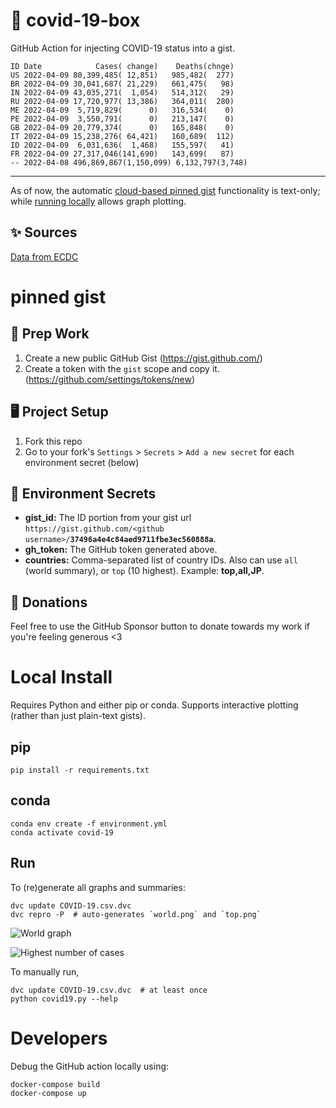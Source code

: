 # 🏥 covid-19-box

GitHub Action for injecting COVID-19 status into a gist.

```
ID Date            Cases( change)    Deaths(chnge)
US 2022-04-09 80,399,485( 12,851)   985,482(  277)
BR 2022-04-09 30,041,687( 21,229)   661,475(   98)
IN 2022-04-09 43,035,271(  1,054)   514,312(   29)
RU 2022-04-09 17,720,977( 13,386)   364,011(  280)
ME 2022-04-09  5,719,829(      0)   316,534(    0)
PE 2022-04-09  3,550,791(      0)   213,147(    0)
GB 2022-04-09 20,779,374(      0)   165,848(    0)
IT 2022-04-09 15,238,276( 64,421)   160,689(  112)
ID 2022-04-09  6,031,636(  1,468)   155,597(   41)
FR 2022-04-09 27,317,046(141,690)   143,699(   87)
-- 2022-04-08 496,869,867(1,150,099) 6,132,797(3,748)
```

---

As of now, the automatic [cloud-based pinned gist](#pinned-gist) functionality is text-only;
while [running locally](#local-install) allows graph plotting.

## ✨ Sources

[Data from ECDC](https://www.ecdc.europa.eu/en/publications-data/download-todays-data-geographic-distribution-covid-19-cases-worldwide)

# pinned gist

## 🎒 Prep Work
1. Create a new public GitHub Gist (https://gist.github.com/)
1. Create a token with the `gist` scope and copy it. (https://github.com/settings/tokens/new)

## 🖥 Project Setup
1. Fork this repo
1. Go to your fork's `Settings` > `Secrets` > `Add a new secret` for each environment secret (below)

## 🤫 Environment Secrets
- **gist_id:** The ID portion from your gist url `https://gist.github.com/<github username>/`**`37496a4e4c84aed9711fbe3ec560888a`**.
- **gh_token:** The GitHub token generated above.
- **countries:** Comma-separated list of country IDs. Also can use `all` (world summary), or `top` (10 highest). Example: **top,all,JP**.

## 💸 Donations

Feel free to use the GitHub Sponsor button to donate towards my work if you're feeling generous <3

# Local Install

Requires Python and either pip or conda. Supports interactive plotting (rather than just plain-text gists).

## pip

```
pip install -r requirements.txt
```

## conda

```
conda env create -f environment.yml
conda activate covid-19
```

## Run

To (re)generate all graphs and summaries:

```
dvc update COVID-19.csv.dvc
dvc repro -P  # auto-generates `world.png` and `top.png`
```

![World graph](world.png)

![Highest number of cases](top.png)

To manually run,

```
dvc update COVID-19.csv.dvc  # at least once
python covid19.py --help
```

# Developers

Debug the GitHub action locally using:

```
docker-compose build
docker-compose up
```
